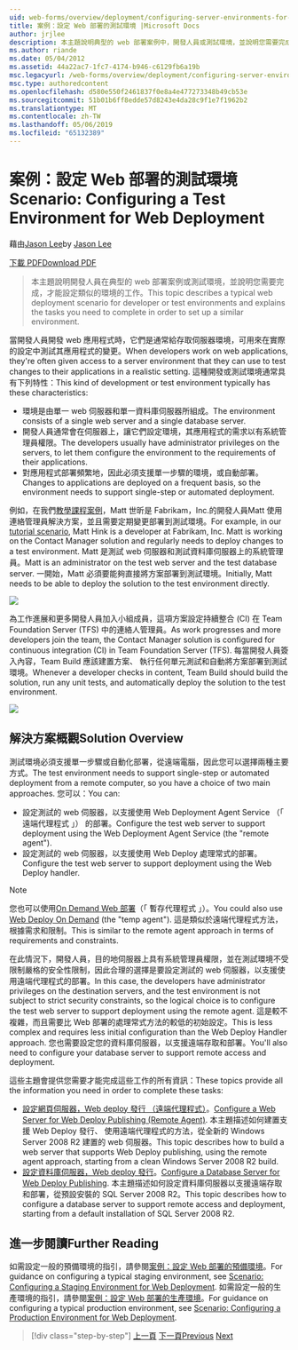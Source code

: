 ```yaml
---
uid: web-forms/overview/deployment/configuring-server-environments-for-web-deployment/scenario-configuring-a-test-environment-for-web-deployment
title: 案例：設定 Web 部署的測試環境 |Microsoft Docs
author: jrjlee
description: 本主題說明典型的 web 部署案例中，開發人員或測試環境，並說明您需要完成，才能設定 si 工作...
ms.author: riande
ms.date: 05/04/2012
ms.assetid: 44a22ac7-1fc7-4174-b946-c6129fb6a19b
msc.legacyurl: /web-forms/overview/deployment/configuring-server-environments-for-web-deployment/scenario-configuring-a-test-environment-for-web-deployment
msc.type: authoredcontent
ms.openlocfilehash: d580e550f2461837f0e8a4e477273348b49cb53e
ms.sourcegitcommit: 51b01b6ff8edde57d8243e4da28c9f1e7f1962b2
ms.translationtype: MT
ms.contentlocale: zh-TW
ms.lasthandoff: 05/06/2019
ms.locfileid: "65132389"
---
```

# <a name="scenario-configuring-a-test-environment-for-web-deployment"></a><span data-ttu-id="6d878-103">案例：設定 Web 部署的測試環境</span><span class="sxs-lookup"><span data-stu-id="6d878-103">Scenario: Configuring a Test Environment for Web Deployment</span></span>

<span data-ttu-id="6d878-104">藉由[Jason Lee](https://github.com/jrjlee)</span><span class="sxs-lookup"><span data-stu-id="6d878-104">by [Jason Lee](https://github.com/jrjlee)</span></span>

[<span data-ttu-id="6d878-105">下載 PDF</span><span class="sxs-lookup"><span data-stu-id="6d878-105">Download PDF</span></span>](https://msdnshared.blob.core.windows.net/media/MSDNBlogsFS/prod.evol.blogs.msdn.com/CommunityServer.Blogs.Components.WeblogFiles/00/00/00/63/56/8130.DeployingWebAppsInEnterpriseScenarios.pdf)

> <span data-ttu-id="6d878-106">本主題說明開發人員在典型的 web 部署案例或測試環境，並說明您需要完成，才能設定類似的環境的工作。</span><span class="sxs-lookup"><span data-stu-id="6d878-106">This topic describes a typical web deployment scenario for developer or test environments and explains the tasks you need to complete in order to set up a similar environment.</span></span>

<span data-ttu-id="6d878-107">當開發人員開發 web 應用程式時，它們是通常給存取伺服器環境，可用來在實際的設定中測試其應用程式的變更。</span><span class="sxs-lookup"><span data-stu-id="6d878-107">When developers work on web applications, they're often given access to a server environment that they can use to test changes to their applications in a realistic setting.</span></span> <span data-ttu-id="6d878-108">這種開發或測試環境通常具有下列特性：</span><span class="sxs-lookup"><span data-stu-id="6d878-108">This kind of development or test environment typically has these characteristics:</span></span>

- <span data-ttu-id="6d878-109">環境是由單一 web 伺服器和單一資料庫伺服器所組成。</span><span class="sxs-lookup"><span data-stu-id="6d878-109">The environment consists of a single web server and a single database server.</span></span>
- <span data-ttu-id="6d878-110">開發人員通常會在伺服器上，讓它們設定環境，其應用程式的需求以有系統管理員權限。</span><span class="sxs-lookup"><span data-stu-id="6d878-110">The developers usually have administrator privileges on the servers, to let them configure the environment to the requirements of their applications.</span></span>
- <span data-ttu-id="6d878-111">對應用程式部署頻繁地，因此必須支援單一步驟的環境，或自動部署。</span><span class="sxs-lookup"><span data-stu-id="6d878-111">Changes to applications are deployed on a frequent basis, so the environment needs to support single-step or automated deployment.</span></span>

<span data-ttu-id="6d878-112">例如，在我們[教學課程案例](../deploying-web-applications-in-enterprise-scenarios/enterprise-web-deployment-scenario-overview.md)，Matt 世昕是 Fabrikam，Inc.的開發人員Matt 使用連絡管理員解決方案，並且需要定期變更部署到測試環境。</span><span class="sxs-lookup"><span data-stu-id="6d878-112">For example, in our [tutorial scenario](../deploying-web-applications-in-enterprise-scenarios/enterprise-web-deployment-scenario-overview.md), Matt Hink is a developer at Fabrikam, Inc. Matt is working on the Contact Manager solution and regularly needs to deploy changes to a test environment.</span></span> <span data-ttu-id="6d878-113">Matt 是測試 web 伺服器和測試資料庫伺服器上的系統管理員。</span><span class="sxs-lookup"><span data-stu-id="6d878-113">Matt is an administrator on the test web server and the test database server.</span></span> <span data-ttu-id="6d878-114">一開始，Matt 必須要能夠直接將方案部署到測試環境。</span><span class="sxs-lookup"><span data-stu-id="6d878-114">Initially, Matt needs to be able to deploy the solution to the test environment directly.</span></span>

![](scenario-configuring-a-test-environment-for-web-deployment/_static/image1.png)

<span data-ttu-id="6d878-115">為工作進展和更多開發人員加入小組成員，這項方案設定持續整合 (CI) 在 Team Foundation Server (TFS) 中的連絡人管理員。</span><span class="sxs-lookup"><span data-stu-id="6d878-115">As work progresses and more developers join the team, the Contact Manager solution is configured for continuous integration (CI) in Team Foundation Server (TFS).</span></span> <span data-ttu-id="6d878-116">每當開發人員簽入內容，Team Build 應該建置方案、 執行任何單元測試和自動將方案部署到測試環境。</span><span class="sxs-lookup"><span data-stu-id="6d878-116">Whenever a developer checks in content, Team Build should build the solution, run any unit tests, and automatically deploy the solution to the test environment.</span></span>

![](scenario-configuring-a-test-environment-for-web-deployment/_static/image2.png)

## <a name="solution-overview"></a><span data-ttu-id="6d878-117">解決方案概觀</span><span class="sxs-lookup"><span data-stu-id="6d878-117">Solution Overview</span></span>

<span data-ttu-id="6d878-118">測試環境必須支援單一步驟或自動化部署，從遠端電腦，因此您可以選擇兩種主要方式。</span><span class="sxs-lookup"><span data-stu-id="6d878-118">The test environment needs to support single-step or automated deployment from a remote computer, so you have a choice of two main approaches.</span></span> <span data-ttu-id="6d878-119">您可以：</span><span class="sxs-lookup"><span data-stu-id="6d878-119">You can:</span></span>

- <span data-ttu-id="6d878-120">設定測試的 web 伺服器，以支援使用 Web Deployment Agent Service （「 遠端代理程式 」） 的部署。</span><span class="sxs-lookup"><span data-stu-id="6d878-120">Configure the test web server to support deployment using the Web Deployment Agent Service (the "remote agent").</span></span>
- <span data-ttu-id="6d878-121">設定測試的 web 伺服器，以支援使用 Web Deploy 處理常式的部署。</span><span class="sxs-lookup"><span data-stu-id="6d878-121">Configure the test web server to support deployment using the Web Deploy handler.</span></span>

> [!NOTE]
> <span data-ttu-id="6d878-122">您也可以使用[On Demand Web 部署](https://technet.microsoft.com/library/ee517345(WS.10).aspx)（「 暫存代理程式 」）。</span><span class="sxs-lookup"><span data-stu-id="6d878-122">You could also use [Web Deploy On Demand](https://technet.microsoft.com/library/ee517345(WS.10).aspx) (the "temp agent").</span></span> <span data-ttu-id="6d878-123">這是類似於遠端代理程式方法，根據需求和限制。</span><span class="sxs-lookup"><span data-stu-id="6d878-123">This is similar to the remote agent approach in terms of requirements and constraints.</span></span>

<span data-ttu-id="6d878-124">在此情況下，開發人員，目的地伺服器上具有系統管理員權限，並在測試環境不受限制嚴格的安全性限制，因此合理的選擇是要設定測試的 web 伺服器，以支援使用遠端代理程式的部署。</span><span class="sxs-lookup"><span data-stu-id="6d878-124">In this case, the developers have administrator privileges on the destination servers, and the test environment is not subject to strict security constraints, so the logical choice is to configure the test web server to support deployment using the remote agent.</span></span> <span data-ttu-id="6d878-125">這是較不複雜，而且需要比 Web 部署的處理常式方法的較低的初始設定。</span><span class="sxs-lookup"><span data-stu-id="6d878-125">This is less complex and requires less initial configuration than the Web Deploy Handler approach.</span></span> <span data-ttu-id="6d878-126">您也需要設定您的資料庫伺服器，以支援遠端存取和部署。</span><span class="sxs-lookup"><span data-stu-id="6d878-126">You'll also need to configure your database server to support remote access and deployment.</span></span>

<span data-ttu-id="6d878-127">這些主題會提供您需要才能完成這些工作的所有資訊：</span><span class="sxs-lookup"><span data-stu-id="6d878-127">These topics provide all the information you need in order to complete these tasks:</span></span>

- <span data-ttu-id="6d878-128">[設定網頁伺服器，Web deploy 發行 （遠端代理程式）](configuring-a-web-server-for-web-deploy-publishing-remote-agent.md)。</span><span class="sxs-lookup"><span data-stu-id="6d878-128">[Configure a Web Server for Web Deploy Publishing (Remote Agent)](configuring-a-web-server-for-web-deploy-publishing-remote-agent.md).</span></span> <span data-ttu-id="6d878-129">本主題描述如何建置支援 Web Deploy 發行、 使用遠端代理程式的方法，從全新的 Windows Server 2008 R2 建置的 web 伺服器。</span><span class="sxs-lookup"><span data-stu-id="6d878-129">This topic describes how to build a web server that supports Web Deploy publishing, using the remote agent approach, starting from a clean Windows Server 2008 R2 build.</span></span>
- <span data-ttu-id="6d878-130">[設定資料庫伺服器，Web deploy 發行](configuring-a-database-server-for-web-deploy-publishing.md)。</span><span class="sxs-lookup"><span data-stu-id="6d878-130">[Configure a Database Server for Web Deploy Publishing](configuring-a-database-server-for-web-deploy-publishing.md).</span></span> <span data-ttu-id="6d878-131">本主題描述如何設定資料庫伺服器以支援遠端存取和部署，從預設安裝的 SQL Server 2008 R2。</span><span class="sxs-lookup"><span data-stu-id="6d878-131">This topic describes how to configure a database server to support remote access and deployment, starting from a default installation of SQL Server 2008 R2.</span></span>

## <a name="further-reading"></a><span data-ttu-id="6d878-132">進一步閱讀</span><span class="sxs-lookup"><span data-stu-id="6d878-132">Further Reading</span></span>

<span data-ttu-id="6d878-133">如需設定一般的預備環境的指引，請參閱[案例：設定 Web 部署的預備環境](scenario-configuring-a-staging-environment-for-web-deployment.md)。</span><span class="sxs-lookup"><span data-stu-id="6d878-133">For guidance on configuring a typical staging environment, see [Scenario: Configuring a Staging Environment for Web Deployment](scenario-configuring-a-staging-environment-for-web-deployment.md).</span></span> <span data-ttu-id="6d878-134">如需設定一般的生產環境的指引，請參閱[案例：設定 Web 部署的生產環境](scenario-configuring-a-production-environment-for-web-deployment.md)。</span><span class="sxs-lookup"><span data-stu-id="6d878-134">For guidance on configuring a typical production environment, see [Scenario: Configuring a Production Environment for Web Deployment](scenario-configuring-a-production-environment-for-web-deployment.md).</span></span>

> [!div class="step-by-step"]
> <span data-ttu-id="6d878-135">[上一頁](choosing-the-right-approach-to-web-deployment.md)
> [下一頁](scenario-configuring-a-staging-environment-for-web-deployment.md)</span><span class="sxs-lookup"><span data-stu-id="6d878-135">[Previous](choosing-the-right-approach-to-web-deployment.md)
[Next](scenario-configuring-a-staging-environment-for-web-deployment.md)</span></span>
